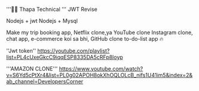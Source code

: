 '''🐹🔥 Thapa Technical '''
    JWT Revise

Nodejs + jwt
Nodejs + Mysql

Make my trip booking app, 
Netflix clone,ya YouTube clone  Instagram clone,
chat app, 
e-commerce koi sa bhi,
GitHub clone
to-do-list app 🔥

''Jwt token''
https://youtube.com/playlist?list=PL4cUxeGkcC9iqqESP8335DA5cRFp8loyp

'''AMAZON CLONE'''
https://www.youtube.com/watch?v=S6Yd5cPtXr4&list=PL0g02APOH8okXhOQLOLcB_nifs1U41im5&index=2&ab_channel=DevelopersCorner